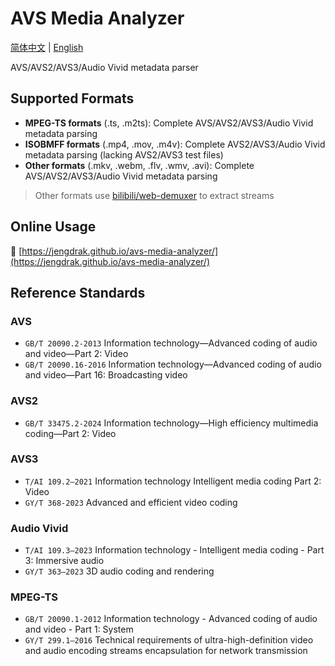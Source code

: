 # AVS Media Analyzer

[简体中文](README.zh-Hans.md) | [English](README.en.md)

AVS/AVS2/AVS3/Audio Vivid metadata parser

## Supported Formats

- **MPEG-TS formats** (.ts, .m2ts): Complete AVS/AVS2/AVS3/Audio Vivid metadata parsing
- **ISOBMFF formats** (.mp4, .mov, .m4v): Complete AVS2/AVS3/Audio Vivid metadata parsing (lacking AVS2/AVS3 test files)
- **Other formats** (.mkv, .webm, .flv, .wmv, .avi): Complete AVS/AVS2/AVS3/Audio Vivid metadata parsing

> Other formats use [bilibili/web-demuxer](https://github.com/bilibili/web-demuxer) to extract streams

## Online Usage

🔗 [https://jengdrak.github.io/avs-media-analyzer/](https://jengdrak.github.io/avs-media-analyzer/)

## Reference Standards

### AVS

- `GB/T 20090.2-2013` Information technology―Advanced coding of audio and video―Part 2: Video
- `GB/T 20090.16-2016` Information technology—Advanced coding of audio and video—Part 16: Broadcasting video

### AVS2

- `GB/T 33475.2-2024` Information technology—High efficiency multimedia coding—Part 2: Video

### AVS3

- `T/AI 109.2—2021` Information technology Intelligent media coding Part 2: Video
- `GY/T 368-2023` Advanced and efficient video coding

### Audio Vivid

- `T/AI 109.3—2023` Information technology - Intelligent media coding - Part 3: Immersive audio
- `GY/T 363—2023` 3D audio coding and rendering

### MPEG-TS
- `GB/T 20090.1-2012` Information technology - Advanced coding of audio and video - Part 1: System
- `GY/T 299.1—2016` Technical requirements of ultra-high-definition video and audio encoding streams encapsulation for network transmission